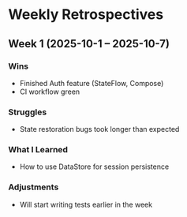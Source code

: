
# Weekly Retrospectives

## Week 1 (2025-10-1 – 2025-10-7)
### Wins
- Finished Auth feature (StateFlow, Compose)
- CI workflow green

### Struggles
- State restoration bugs took longer than expected

### What I Learned
- How to use DataStore for session persistence

### Adjustments
- Will start writing tests earlier in the week
